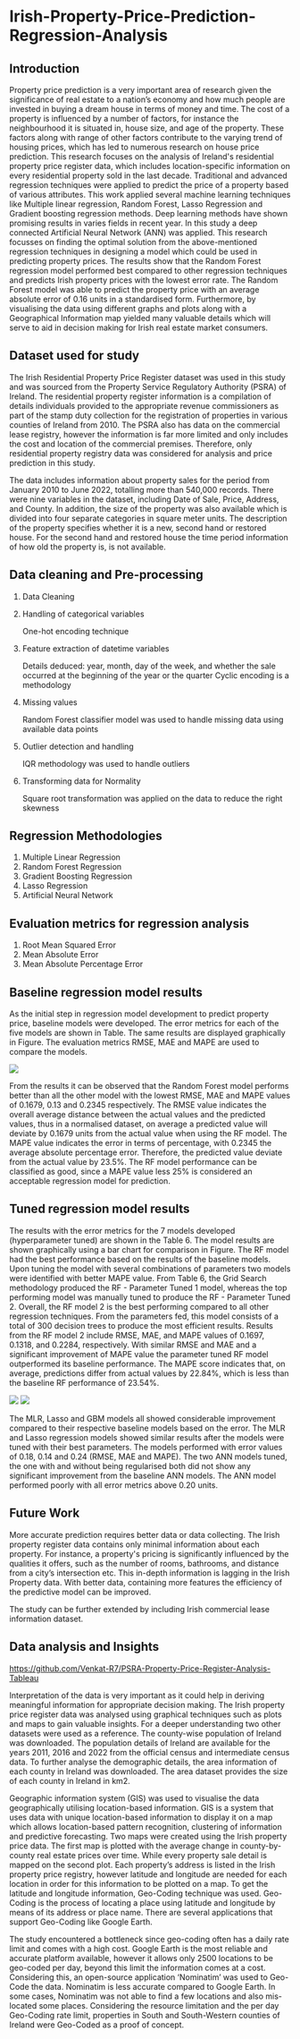 # Irish-Property-Price-Prediction-Regression-Analysis


## Introduction

Property price prediction is a very important area of research given the significance of real estate to a nation’s economy and how much people are invested in buying a dream house in terms of money and time. The cost of a property is influenced by a number of factors, for instance the neighbourhood it is situated in, house size, and age of the property. These factors along with range of other factors contribute to the varying trend of housing prices, which has led to numerous research on house price prediction.
This research focuses on the analysis of Ireland's residential property price register data, which includes location-specific information on every residential property sold in the last decade. Traditional and advanced regression techniques were applied to predict the price of a property based of various attributes. This work applied several machine learning techniques like Multiple linear regression, Random Forest, Lasso Regression and Gradient boosting regression methods. Deep learning methods have shown promising results in varies fields in recent year. In this study a deep connected Artificial Neural Network (ANN) was applied. This research focusses on finding the optimal solution from the above-mentioned regression techniques in designing a model which could be used in predicting property prices.
The results show that the Random Forest regression model performed best compared to other regression techniques and predicts Irish property prices with the lowest error rate. The Random Forest model was able to predict the property price with an average absolute error of 0.16 units in a standardised form. Furthermore, by visualising the data using different graphs and plots along with a Geographical Information map yielded many valuable details which will serve to aid in decision making for Irish real estate market consumers.


## Dataset used for study

The Irish Residential Property Price Register dataset was used in this study and was sourced from the Property Service Regulatory Authority (PSRA) of Ireland. The residential property register information is a compilation of details individuals provided to the appropriate revenue commissioners as part of the stamp duty collection for the registration of properties in various counties of Ireland from 2010. The PSRA also has data on the commercial lease registry, however the information is far more limited and only includes the cost and location of the commercial premises. Therefore, only residential property registry data was considered for analysis and price prediction in this study.

The data includes information about property sales for the period from January 2010 to June 2022, totalling more than 540,000 records. There were nine variables in the dataset, including Date of Sale, Price, Address, and County. In addition, the size of the property was also available which is divided into four separate categories in square meter units. The description of the property specifies whether it is a new, second hand or restored house. For the second hand and restored house the time period information of how old the property is, is not available.


## Data cleaning and Pre-processing
1. Data Cleaning
2. Handling of categorical variables 
	
	One-hot encoding technique
3. Feature extraction of datetime variables
	
	Details deduced: year, month, day of the week, and whether the sale occurred at the beginning of the year or the quarter
	Cyclic encoding is a methodology
4. Missing values
	
	Random Forest classifier model was used to handle missing data using available data points
5. Outlier detection and handling
	
	IQR methodology was used to handle outliers
6. Transforming data for Normality
	
	Square root transformation was applied on the data to reduce the right skewness

## Regression Methodologies 
1. Multiple Linear Regression 
2. Random Forest Regression
3. Gradient Boosting Regression 
4. Lasso Regression 
5. Artificial Neural Network 


## Evaluation metrics for regression analysis
1. Root Mean Squared Error
2. Mean Absolute Error
3. Mean Absolute Percentage Error


## Baseline regression model results

As the initial step in regression model development to predict property price, baseline models were developed. The error metrics for each of the five models are shown in Table. The same results are displayed graphically in Figure. The evaluation metrics RMSE, MAE and MAPE are used to compare the models.

![](Images/results_baseline.jpg)

From the results it can be observed that the Random Forest model performs better than all the other model with the lowest RMSE, MAE and MAPE values of 0.1679, 0.13 and 0.2345 respectively. The RMSE value indicates the overall average distance between the actual values and the predicted values, thus in a normalised dataset, on average a predicted value will
deviate by 0.1679 units from the actual value when using the RF model. The MAPE value indicates the error in terms of percentage, with 0.2345 the average absolute percentage error. Therefore, the predicted value deviate from the actual value by 23.5%. The RF model performance can be classified as good, since a MAPE value less 25% is considered an acceptable regression model for prediction.


## Tuned regression model results

The results with the error metrics for the 7 models developed (hyperparameter tuned) are shown in the Table 6. The model results are shown graphically using a bar chart for comparison in Figure.
The RF model had the best performance based on the results of the baseline models. Upon tuning the model with several combinations of parameters two models were identified with better MAPE value. From Table 6, the Grid Search methodology produced the RF - Parameter Tuned 1 model, whereas the top performing model was manually tuned to produce the RF - Parameter Tuned 2. Overall, the RF model 2 is the best performing compared to all other regression techniques. From the parameters fed, this model consists of a total of 300 decision trees to produce the most efficient results.
Results from the RF model 2 include RMSE, MAE, and MAPE values of 0.1697, 0.1318, and 0.2284, respectively. With similar RMSE and MAE and a significant improvement of MAPE value the parameter tuned RF model outperformed its baseline performance. The MAPE score indicates that, on average, predictions differ from actual values by 22.84%, which is less than the baseline RF performance of 23.54%.


![](Images/results_tunes1.jpg)
![](Images/results_tuned2.jpg)

The MLR, Lasso and GBM models all showed considerable improvement compared to their respective baseline models based on the error. The MLR and Lasso regression models showed similar results after the models were tuned with their best parameters. The models performed with error values of 0.18, 0.14 and 0.24 (RMSE, MAE and MAPE). The two ANN models tuned, the one with and without being regularised both did not show any significant improvement from the baseline ANN models. The ANN model performed poorly with all error metrics above 0.20 units.


## Future Work

More accurate prediction requires better data or data collecting. The Irish property register data contains only minimal information about each property. For instance, a property's pricing is significantly influenced by the qualities it offers, such as the number of rooms, bathrooms, and distance from a city’s intersection etc. This in-depth information is lagging in the Irish Property data. With better data, containing more features the efficiency of the predictive model can be improved.

The study can be further extended by including Irish commercial lease information dataset.


## Data analysis and Insights

https://github.com/Venkat-R7/PSRA-Property-Price-Register-Analysis-Tableau

Interpretation of the data is very important as it could help in deriving meaningful information for appropriate decision making. The Irish property price register data was analysed using graphical techniques such as plots and maps to gain valuable insights. For a deeper understanding two other datasets were used as a reference. The county-wise population of Ireland was downloaded. The population details of Ireland are available for the years 2011, 2016 and 2022 from the official census and intermediate census data. To further analyse the demographic details, the area information of each county in Ireland was downloaded. The area dataset provides the size of each county in Ireland in km2.

Geographic information system (GIS) was used to visualise the data geographically utilising location-based information. GIS is a system that uses data with unique location-based information to display it on a map which allows location-based pattern recognition, clustering of information and predictive forecasting. Two maps were created using the Irish property price data. The first map is plotted with the average change in county-by-county real estate prices over time. While every property sale detail is mapped on the second plot.
Each property’s address is listed in the Irish property price registry, however latitude and longitude are needed for each location in order for this information to be plotted on a map.
To get the latitude and longitude information, Geo-Coding technique was used. Geo-Coding is the process of locating a place using latitude and longitude by means of its address or place name. There are several applications that support Geo-Coding like Google Earth.

The study encountered a bottleneck since geo-coding often has a daily rate limit and comes with a high cost. Google Earth is the most reliable and accurate platform available, however it allows only 2500 locations to be geo-coded per day, beyond this limit the information comes at a cost. Considering this, an open-source application ‘Nominatim’ was used to Geo-Code the data. Nominatim is less accurate compared to Google Earth. In some cases, Nominatim was not able to find a few locations and also mis-located some places. Considering the resource limitation and the per day Geo-Coding rate limit, properties in South and South-Western counties of Ireland were Geo-Coded as a proof of concept.

